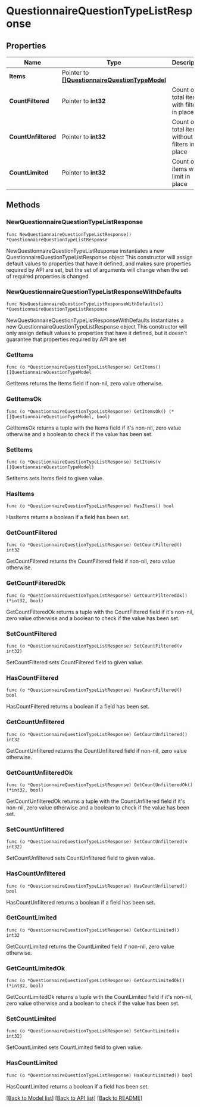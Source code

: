 # QuestionnaireQuestionTypeListResponse

## Properties

Name | Type | Description | Notes
------------ | ------------- | ------------- | -------------
**Items** | Pointer to [**[]QuestionnaireQuestionTypeModel**](QuestionnaireQuestionTypeModel.md) |  | [optional] 
**CountFiltered** | Pointer to **int32** | Count of total items with filters in place | [optional] 
**CountUnfiltered** | Pointer to **int32** | Count of total items without filters in place | [optional] 
**CountLimited** | Pointer to **int32** | Count of items with limit in place | [optional] 

## Methods

### NewQuestionnaireQuestionTypeListResponse

`func NewQuestionnaireQuestionTypeListResponse() *QuestionnaireQuestionTypeListResponse`

NewQuestionnaireQuestionTypeListResponse instantiates a new QuestionnaireQuestionTypeListResponse object
This constructor will assign default values to properties that have it defined,
and makes sure properties required by API are set, but the set of arguments
will change when the set of required properties is changed

### NewQuestionnaireQuestionTypeListResponseWithDefaults

`func NewQuestionnaireQuestionTypeListResponseWithDefaults() *QuestionnaireQuestionTypeListResponse`

NewQuestionnaireQuestionTypeListResponseWithDefaults instantiates a new QuestionnaireQuestionTypeListResponse object
This constructor will only assign default values to properties that have it defined,
but it doesn't guarantee that properties required by API are set

### GetItems

`func (o *QuestionnaireQuestionTypeListResponse) GetItems() []QuestionnaireQuestionTypeModel`

GetItems returns the Items field if non-nil, zero value otherwise.

### GetItemsOk

`func (o *QuestionnaireQuestionTypeListResponse) GetItemsOk() (*[]QuestionnaireQuestionTypeModel, bool)`

GetItemsOk returns a tuple with the Items field if it's non-nil, zero value otherwise
and a boolean to check if the value has been set.

### SetItems

`func (o *QuestionnaireQuestionTypeListResponse) SetItems(v []QuestionnaireQuestionTypeModel)`

SetItems sets Items field to given value.

### HasItems

`func (o *QuestionnaireQuestionTypeListResponse) HasItems() bool`

HasItems returns a boolean if a field has been set.

### GetCountFiltered

`func (o *QuestionnaireQuestionTypeListResponse) GetCountFiltered() int32`

GetCountFiltered returns the CountFiltered field if non-nil, zero value otherwise.

### GetCountFilteredOk

`func (o *QuestionnaireQuestionTypeListResponse) GetCountFilteredOk() (*int32, bool)`

GetCountFilteredOk returns a tuple with the CountFiltered field if it's non-nil, zero value otherwise
and a boolean to check if the value has been set.

### SetCountFiltered

`func (o *QuestionnaireQuestionTypeListResponse) SetCountFiltered(v int32)`

SetCountFiltered sets CountFiltered field to given value.

### HasCountFiltered

`func (o *QuestionnaireQuestionTypeListResponse) HasCountFiltered() bool`

HasCountFiltered returns a boolean if a field has been set.

### GetCountUnfiltered

`func (o *QuestionnaireQuestionTypeListResponse) GetCountUnfiltered() int32`

GetCountUnfiltered returns the CountUnfiltered field if non-nil, zero value otherwise.

### GetCountUnfilteredOk

`func (o *QuestionnaireQuestionTypeListResponse) GetCountUnfilteredOk() (*int32, bool)`

GetCountUnfilteredOk returns a tuple with the CountUnfiltered field if it's non-nil, zero value otherwise
and a boolean to check if the value has been set.

### SetCountUnfiltered

`func (o *QuestionnaireQuestionTypeListResponse) SetCountUnfiltered(v int32)`

SetCountUnfiltered sets CountUnfiltered field to given value.

### HasCountUnfiltered

`func (o *QuestionnaireQuestionTypeListResponse) HasCountUnfiltered() bool`

HasCountUnfiltered returns a boolean if a field has been set.

### GetCountLimited

`func (o *QuestionnaireQuestionTypeListResponse) GetCountLimited() int32`

GetCountLimited returns the CountLimited field if non-nil, zero value otherwise.

### GetCountLimitedOk

`func (o *QuestionnaireQuestionTypeListResponse) GetCountLimitedOk() (*int32, bool)`

GetCountLimitedOk returns a tuple with the CountLimited field if it's non-nil, zero value otherwise
and a boolean to check if the value has been set.

### SetCountLimited

`func (o *QuestionnaireQuestionTypeListResponse) SetCountLimited(v int32)`

SetCountLimited sets CountLimited field to given value.

### HasCountLimited

`func (o *QuestionnaireQuestionTypeListResponse) HasCountLimited() bool`

HasCountLimited returns a boolean if a field has been set.


[[Back to Model list]](../README.md#documentation-for-models) [[Back to API list]](../README.md#documentation-for-api-endpoints) [[Back to README]](../README.md)


